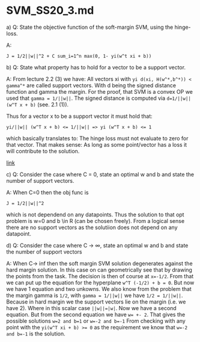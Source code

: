 # SVM_SS20_3.md

a) Q: State the objective function of the soft-margin SVM, using the hinge-loss.

A:
```
J = 1/2||w||^2 + C sum_i=1^n max(0, 1- yi(w^t xi + b))
```

b) Q: State what property has to hold for a vector to be a support vector.

A: From lecture 2.2 (3) we have:
All vectors xi with `yi d(xi, H(w^*,b^*)) < gamma^*` are called support vectors. 
With d being the signed distance function and gamma the margin.
For the proof, that SVM is a convex OP  we used that `gamma = 1/||w||`.
The signed distance is computed via `d=1/||w|| (w^T x + b)` (see. 2.1 (1)).

Thus for a vector x to be a support vector it must hold that:
```
yi/||w|| (w^T x + b) <= 1/||w|| => yi (w^T x + b) <= 1
```
which basically translates to: The hinge loss must not evaluate to zero for that vector.
That makes sense: As long as some point/vector has a loss it will contribute to the solution.

[link](https://math.stackexchange.com/questions/1305925/why-is-the-svm-margin-equal-to-frac2-mathbfw)

c) Q: Consider the case where C = 0, state an optimal w and b and state the number of support
vectors.

A: When C=0 then the obj func is
```
J = 1/2||w||^2
```
which is not dependend on any datapoints. Thus the solution to that opt problem is w=0 and b \in R (can be chosen freely).
From a logical sense there are no support vectors as the solutiion does not depend on any datapoint.

d) Q: Consider the case where C → ∞, state an optimal w and b and state the number of
support vectors

A: When C-> inf then the soft margin SVM solution degenerates against the hard margin solution.
In this case on can geometrically see that by drawing the points from the task. The decision is then of course at `x=-1/2`.
From that we can put up the equation for the hyperplane `w^T (-1/2) + b = 0`. 
But now we have 1 equation and two unkowns. 
We also know from the problem that the margin gamma is `1/2`, with `gamma = 1/||w||` we have `1/2 = 1/||w||`.
Because in hard margin we the support vectors lie on the margin (i.e. we have 2).
Where in this scalar case `||w||=|w|`.
Now we have a second equation. But from the second equation we have `w= +- 2`.
That gives the possible solutions `w=2 and b=1` or `w=-2 and b=-1`
From checking with any point with the `yi(w^T xi + b) >= 0` as the requirement we know that `w=-2 and b=-1` is the solution.
